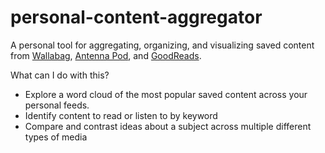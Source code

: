 # personal-content-aggregator
A personal tool for aggregating, organizing, and visualizing saved content from [Wallabag](https://www.wallabag.it/), [Antenna Pod](https://antennapod.org/), and [GoodReads](https://www.goodreads.com/).

What can I do with this?
* Explore a word cloud of the most popular saved content across your personal feeds.
* Identify content to read or listen to by keyword
* Compare and contrast ideas about a subject across multiple different types of media
